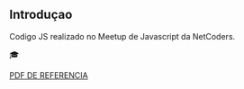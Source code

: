 ## Introduçao

Codigo JS realizado no Meetup de Javascript da NetCoders.

:mortar_board:


[PDF DE REFERENCIA](https://github.com/MackMendes/JavaScriptBegin.LGroup/blob/master/Feito%20na%20Palestra%20-%2011-08-2016/Backlog/JavaScript%20-%20NetCoders.pdf)
